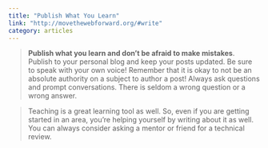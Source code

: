 ```yaml
---
title: "Publish What You Learn"
link: "http://movethewebforward.org/#write"
category: articles
---
```


> **Publish what you learn and don’t be afraid to make mistakes**. Publish to
> your personal blog and keep your posts updated. Be sure to speak with your
> own voice! Remember that it is okay to not be an absolute authority on a
> subject to author a post! Always ask questions and prompt conversations.
> There is seldom a wrong question or a wrong answer.

> Teaching is a great learning tool as well. So, even if you are getting
> started in an area, you’re helping yourself by writing about it as well.
> You can always consider asking a mentor or friend for a technical review.
